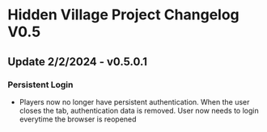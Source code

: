 # Hidden Village Project Changelog V0.5

## Update 2/2/2024 - v0.5.0.1
### Persistent Login
- Players now no longer have persistent authentication. When the user closes the tab, authentication data is removed. User now needs to login everytime the browser is reopened